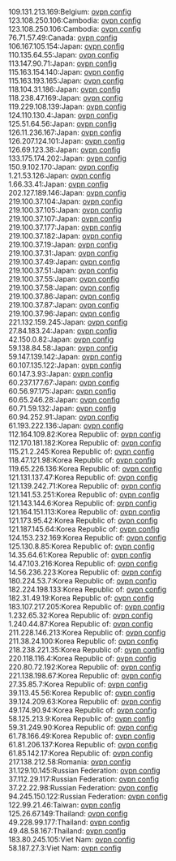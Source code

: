 109.131.213.169:Belgium: [ovpn config](vpn/109_131_213_169.ovpn)  
123.108.250.106:Cambodia: [ovpn config](vpn/123_108_250_106.ovpn)  
123.108.250.106:Cambodia: [ovpn config](vpn/123_108_250_106.ovpn)  
76.71.57.49:Canada: [ovpn config](vpn/76_71_57_49.ovpn)  
106.167.105.154:Japan: [ovpn config](vpn/106_167_105_154.ovpn)  
110.135.64.55:Japan: [ovpn config](vpn/110_135_64_55.ovpn)  
113.147.90.71:Japan: [ovpn config](vpn/113_147_90_71.ovpn)  
115.163.154.140:Japan: [ovpn config](vpn/115_163_154_140.ovpn)  
115.163.193.165:Japan: [ovpn config](vpn/115_163_193_165.ovpn)  
118.104.31.186:Japan: [ovpn config](vpn/118_104_31_186.ovpn)  
118.238.47.169:Japan: [ovpn config](vpn/118_238_47_169.ovpn)  
119.229.108.139:Japan: [ovpn config](vpn/119_229_108_139.ovpn)  
124.110.130.4:Japan: [ovpn config](vpn/124_110_130_4.ovpn)  
125.51.64.56:Japan: [ovpn config](vpn/125_51_64_56.ovpn)  
126.11.236.167:Japan: [ovpn config](vpn/126_11_236_167.ovpn)  
126.207.124.101:Japan: [ovpn config](vpn/126_207_124_101.ovpn)  
126.69.123.38:Japan: [ovpn config](vpn/126_69_123_38.ovpn)  
133.175.174.202:Japan: [ovpn config](vpn/133_175_174_202.ovpn)  
150.9.102.170:Japan: [ovpn config](vpn/150_9_102_170.ovpn)  
1.21.53.126:Japan: [ovpn config](vpn/1_21_53_126.ovpn)  
1.66.33.41:Japan: [ovpn config](vpn/1_66_33_41.ovpn)  
202.127.189.146:Japan: [ovpn config](vpn/202_127_189_146.ovpn)  
219.100.37.104:Japan: [ovpn config](vpn/219_100_37_104.ovpn)  
219.100.37.105:Japan: [ovpn config](vpn/219_100_37_105.ovpn)  
219.100.37.107:Japan: [ovpn config](vpn/219_100_37_107.ovpn)  
219.100.37.177:Japan: [ovpn config](vpn/219_100_37_177.ovpn)  
219.100.37.182:Japan: [ovpn config](vpn/219_100_37_182.ovpn)  
219.100.37.19:Japan: [ovpn config](vpn/219_100_37_19.ovpn)  
219.100.37.31:Japan: [ovpn config](vpn/219_100_37_31.ovpn)  
219.100.37.49:Japan: [ovpn config](vpn/219_100_37_49.ovpn)  
219.100.37.51:Japan: [ovpn config](vpn/219_100_37_51.ovpn)  
219.100.37.55:Japan: [ovpn config](vpn/219_100_37_55.ovpn)  
219.100.37.58:Japan: [ovpn config](vpn/219_100_37_58.ovpn)  
219.100.37.86:Japan: [ovpn config](vpn/219_100_37_86.ovpn)  
219.100.37.87:Japan: [ovpn config](vpn/219_100_37_87.ovpn)  
219.100.37.96:Japan: [ovpn config](vpn/219_100_37_96.ovpn)  
221.132.159.245:Japan: [ovpn config](vpn/221_132_159_245.ovpn)  
27.84.183.24:Japan: [ovpn config](vpn/27_84_183_24.ovpn)  
42.150.0.82:Japan: [ovpn config](vpn/42_150_0_82.ovpn)  
59.138.84.58:Japan: [ovpn config](vpn/59_138_84_58.ovpn)  
59.147.139.142:Japan: [ovpn config](vpn/59_147_139_142.ovpn)  
60.107.135.122:Japan: [ovpn config](vpn/60_107_135_122.ovpn)  
60.147.3.93:Japan: [ovpn config](vpn/60_147_3_93.ovpn)  
60.237.177.67:Japan: [ovpn config](vpn/60_237_177_67.ovpn)  
60.56.97.175:Japan: [ovpn config](vpn/60_56_97_175.ovpn)  
60.65.246.28:Japan: [ovpn config](vpn/60_65_246_28.ovpn)  
60.71.59.132:Japan: [ovpn config](vpn/60_71_59_132.ovpn)  
60.94.252.91:Japan: [ovpn config](vpn/60_94_252_91.ovpn)  
61.193.222.136:Japan: [ovpn config](vpn/61_193_222_136.ovpn)  
112.164.109.82:Korea Republic of: [ovpn config](vpn/112_164_109_82.ovpn)  
112.170.181.182:Korea Republic of: [ovpn config](vpn/112_170_181_182.ovpn)  
115.21.2.245:Korea Republic of: [ovpn config](vpn/115_21_2_245.ovpn)  
118.47.121.98:Korea Republic of: [ovpn config](vpn/118_47_121_98.ovpn)  
119.65.226.136:Korea Republic of: [ovpn config](vpn/119_65_226_136.ovpn)  
121.131.137.47:Korea Republic of: [ovpn config](vpn/121_131_137_47.ovpn)  
121.139.242.71:Korea Republic of: [ovpn config](vpn/121_139_242_71.ovpn)  
121.141.53.251:Korea Republic of: [ovpn config](vpn/121_141_53_251.ovpn)  
121.143.144.6:Korea Republic of: [ovpn config](vpn/121_143_144_6.ovpn)  
121.164.151.113:Korea Republic of: [ovpn config](vpn/121_164_151_113.ovpn)  
121.173.95.42:Korea Republic of: [ovpn config](vpn/121_173_95_42.ovpn)  
121.187.145.64:Korea Republic of: [ovpn config](vpn/121_187_145_64.ovpn)  
124.153.232.169:Korea Republic of: [ovpn config](vpn/124_153_232_169.ovpn)  
125.130.8.85:Korea Republic of: [ovpn config](vpn/125_130_8_85.ovpn)  
14.35.64.61:Korea Republic of: [ovpn config](vpn/14_35_64_61.ovpn)  
14.47.103.216:Korea Republic of: [ovpn config](vpn/14_47_103_216.ovpn)  
14.56.236.223:Korea Republic of: [ovpn config](vpn/14_56_236_223.ovpn)  
180.224.53.7:Korea Republic of: [ovpn config](vpn/180_224_53_7.ovpn)  
182.224.198.133:Korea Republic of: [ovpn config](vpn/182_224_198_133.ovpn)  
182.31.49.19:Korea Republic of: [ovpn config](vpn/182_31_49_19.ovpn)  
183.107.217.205:Korea Republic of: [ovpn config](vpn/183_107_217_205.ovpn)  
1.232.65.32:Korea Republic of: [ovpn config](vpn/1_232_65_32.ovpn)  
1.240.44.87:Korea Republic of: [ovpn config](vpn/1_240_44_87.ovpn)  
211.228.146.213:Korea Republic of: [ovpn config](vpn/211_228_146_213.ovpn)  
211.38.24.100:Korea Republic of: [ovpn config](vpn/211_38_24_100.ovpn)  
218.238.221.35:Korea Republic of: [ovpn config](vpn/218_238_221_35.ovpn)  
220.118.116.4:Korea Republic of: [ovpn config](vpn/220_118_116_4.ovpn)  
220.80.72.192:Korea Republic of: [ovpn config](vpn/220_80_72_192.ovpn)  
221.138.198.67:Korea Republic of: [ovpn config](vpn/221_138_198_67.ovpn)  
27.35.85.7:Korea Republic of: [ovpn config](vpn/27_35_85_7.ovpn)  
39.113.45.56:Korea Republic of: [ovpn config](vpn/39_113_45_56.ovpn)  
39.124.209.63:Korea Republic of: [ovpn config](vpn/39_124_209_63.ovpn)  
49.174.90.94:Korea Republic of: [ovpn config](vpn/49_174_90_94.ovpn)  
58.125.213.9:Korea Republic of: [ovpn config](vpn/58_125_213_9.ovpn)  
59.31.249.90:Korea Republic of: [ovpn config](vpn/59_31_249_90.ovpn)  
61.78.166.49:Korea Republic of: [ovpn config](vpn/61_78_166_49.ovpn)  
61.81.206.137:Korea Republic of: [ovpn config](vpn/61_81_206_137.ovpn)  
61.85.142.17:Korea Republic of: [ovpn config](vpn/61_85_142_17.ovpn)  
217.138.212.58:Romania: [ovpn config](vpn/217_138_212_58.ovpn)  
31.129.10.145:Russian Federation: [ovpn config](vpn/31_129_10_145.ovpn)  
37.112.29.117:Russian Federation: [ovpn config](vpn/37_112_29_117.ovpn)  
37.22.22.98:Russian Federation: [ovpn config](vpn/37_22_22_98.ovpn)  
94.245.150.122:Russian Federation: [ovpn config](vpn/94_245_150_122.ovpn)  
122.99.21.46:Taiwan: [ovpn config](vpn/122_99_21_46.ovpn)  
125.26.67.149:Thailand: [ovpn config](vpn/125_26_67_149.ovpn)  
49.228.99.177:Thailand: [ovpn config](vpn/49_228_99_177.ovpn)  
49.48.58.167:Thailand: [ovpn config](vpn/49_48_58_167.ovpn)  
183.80.245.105:Viet Nam: [ovpn config](vpn/183_80_245_105.ovpn)  
58.187.27.3:Viet Nam: [ovpn config](vpn/58_187_27_3.ovpn)  
